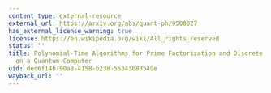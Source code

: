 ```yaml
---
content_type: external-resource
external_url: https://arxiv.org/abs/quant-ph/9508027
has_external_license_warning: true
license: https://en.wikipedia.org/wiki/All_rights_reserved
status: ''
title: Polynomial-Time Algorithms for Prime Factorization and Discrete Logarithms
  on a Quantum Computer
uid: dec6f14b-90a8-4158-b238-55343083549e
wayback_url: ''
---
```

